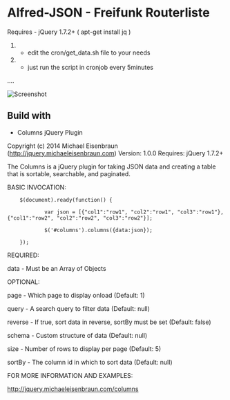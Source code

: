 # Alfred-JSON - Freifunk Routerliste

Requires - jQuery 1.7.2+ ( apt-get install jq )

1. - edit the cron/get_data.sh file to your needs

2. - just run the script in cronjob every 5minutes

....

![Screenshot](http://map.ff-en.de/alfred-json.png)

 

Build with
--------

- Columns jQuery Plugin

Copyright (c) 2014 Michael Eisenbraun (http://jquery.michaeleisenbraun.com)
Version: 1.0.0
Requires: jQuery 1.7.2+

The Columns is a jQuery plugin for taking JSON data and creating a table that is sortable, searchable, and paginated.

BASIC INVOCATION:

        $(document).ready(function() {

                var json = [{"col1":"row1", "col2":"row1", "col3":"row1"}, {"col1":"row2", "col2":"row2", "col3":"row2"}];

                $('#columns').columns({data:json});

        });

REQUIRED:

data - Must be an Array of Objects

OPTIONAL:

page - Which page to display onload (Default: 1)

query - A search query to filter data (Default: null)

reverse - If true, sort data in reverse, sortBy must be set (Default: false)

schema - Custom structure of data (Default: null)

size - Number of rows to display per page (Default: 5)

sortBy - The column id in which to sort data (Default: null)


FOR MORE INFORMATION AND EXAMPLES:

http://jquery.michaeleisenbraun.com/columns
